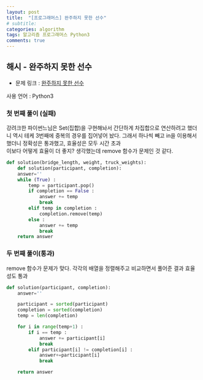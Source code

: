 ```yaml
---
layout: post
title:  "[프로그래머스] 완주하지 못한 선수"
# subtitle: 
categories: algorithm
tags: 알고리즘 프로그래머스 Python3
comments: true
---
```


## 해시 - 완주하지 못한 선수

* 문제 링크 : [완주하지 못한 선수](https://programmers.co.kr/learn/courses/30/lessons/42576)

사용 언어 : Python3

### 첫 번째 풀이 (실패)

강려크한 파이썬느님은 Set(집합)을 구현해놔서 간단하게 차집합으로 연산하려고 했더니 역시 테케 3번째에 중복의 경우를 집어넣어 놨다. 그래서 하나씩 빼고 in을 이용해서 했더니 정확성은 통과했고, 효율성은 모두 시간 초과  
이보다 어떻게 효율이 더 좋지? 생각했는데 remove 함수가 문제인 것 같다.

```python
def solution(bridge_length, weight, truck_weights):
    def solution(participant, completion):
    answer=''
    while (True) :
        temp = participant.pop()
        if completion == False :
            answer += temp
            break
        elif temp in completion :
            completion.remove(temp)
        else :
            answer += temp
            break
    return answer
```

### 두 번째 풀이(통과)

remove 함수가 문제가 맞다. 각각의 배열을 정렬해주고 비교하면서 풀어준 결과 효율성도 통과

```python
def solution(participant, completion):
    answer=''

    participant = sorted(participant)
    completion = sorted(completion)
    temp = len(completion)

    for i in range(temp+1) :
        if i == temp :
            answer += participant[i]
            break
        elif participant[i] != completion[i] :
            answer+=participant[i]
            break

    return answer
```